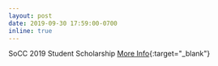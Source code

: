```yaml
---
layout: post
date: 2019-09-30 17:59:00-0700
inline: true
---
```


SoCC 2019 Student Scholarship [More Info](https://www.sigops.org/2019/socc-2019-student-scholarships/){:target="\_blank"}